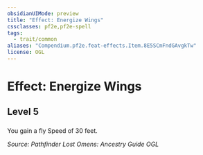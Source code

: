 ```yaml
---
obsidianUIMode: preview
title: "Effect: Energize Wings"
cssclasses: pf2e,pf2e-spell
tags:
  - trait/common
aliases: "Compendium.pf2e.feat-effects.Item.8E5SCmFndGAvgkTw"
license: OGL
---
```

# Effect: Energize Wings
## Level 5
### 






You gain a fly Speed of 30 feet.

*Source: Pathfinder Lost Omens: Ancestry Guide*
*OGL*